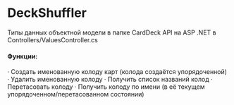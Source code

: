 # DeckShuffler

Типы данных объектной модели в папке CardDeck
API на ASP .NET в Controllers/ValuesController.cs 

#### Функции:
·         Создать именованную колоду карт (колода создаётся упорядоченной)
·         Удалить именованную колоду
·         Получить список названий колод
·         Перетасовать колоду
·         Получить колоду по имени (в её текущем упорядоченном/перетасованном состоянии)


